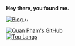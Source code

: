 <b>Hey there, you found me.</b>
<p>
  <a href="https://phamducquan.io" rel="nofollow">
    <img src="https://img.shields.io/badge/Blogger-FF5722?style=for-the-badge&logo=blogger&logoColor=white" alt="Blog" style="max-width:100%;">
  </a>
  <a href="https://medium.com/@phamducquan">
    <img alt="Medium" src="https://img.shields.io/badge/Medium-%23000000.svg?style=for-the-badge&logo=Medium&logoColor=white" style="max-width:100%;height:10px;" />
  </a>
</p>

[![Quan Pham's GitHub](https://github-readme-stats.vercel.app/api?username=phamducquanptit&count_private=true)](https://github.com/anuraghazra/github-readme-stats)
</br>
[![Top Langs](https://github-readme-stats.vercel.app/api/top-langs/?username=phamducquanptit&layout=compact)](https://github.com/anuraghazra/github-readme-stats)
